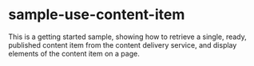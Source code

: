 # sample-use-content-item
This is a getting started sample, showing how to retrieve a single, ready, published content item from the content delivery service, and display elements of the content item on a page.
